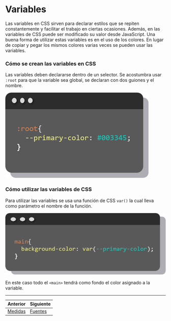 # Variables

Las variables en CSS sirven para declarar estilos que se repiten constantemente y facilitar el trabajo en ciertas ocasiones. Además, en las variables de CSS puede ser modificado su valor desde JavaScript.
Una buena forma de utilizar estas variables es en el uso de los colores. En lugar de copiar y pegar los mismos colores varias veces se pueden usar las variables.

### Cómo se crean las variables en CSS
Las variables deben declararse dentro de un selector. Se acostumbra usar `:root` para que la variable sea global, se declaran con dos guiones y el nombre.

![](../img/var1.png)

### Cómo utilizar las variables de CSS
Para utilizar las variables se usa una función de CSS `var()` la cual lleva como parámetro el nombre de la función.

![](../img/var2.png)

En este caso todo el `<main>` tendrá como fondo el color asignado a la variable.

***
| Anterior                   | Siguiente                     |
|----------------------------|-------------------------------|
| [Medidas](/medidas/) | [Fuentes](/fuentes/)|